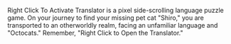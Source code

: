 Right Click To Activate Translator is a pixel side-scrolling language puzzle game. On your journey to find your missing pet cat "Shiro," you are transported to an otherworldly realm, facing an unfamiliar language and "Octocats." Remember, "Right Click to Open the Translator."